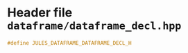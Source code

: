 # Header file `dataframe/dataframe_decl.hpp`<a id="dataframe/dataframe_decl.hpp"></a>

``` cpp
#define JULES_DATAFRAME_DATAFRAME_DECL_H
```
